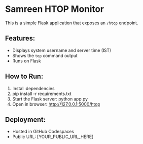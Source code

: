 # Samreen HTOP Monitor

This is a simple Flask application that exposes an `/htop` endpoint. 

## Features:
- Displays system username and server time (IST)
- Shows the `top` command output
- Runs on Flask

## How to Run:
1. Install dependencies
2. pip install -r requirements.txt
3. Start the Flask server:
 python app.py
4. Open in browser:
http://127.0.0.1:5000/htop

## Deployment:
- Hosted in GitHub Codespaces  
- Public URL: [YOUR_PUBLIC_URL_HERE]
